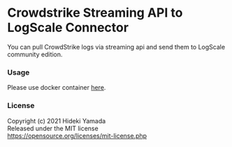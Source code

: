 # Crowdstrike Streaming API to LogScale Connector

You can pull CrowdStrike logs via streaming api and send them to LogScale community edition.

### Usage
Please use docker container [here](https://hub.docker.com/r/prex55/cs-stream-logscale-connector).

### License
Copyright (c) 2021 Hideki Yamada  
Released under the MIT license  
https://opensource.org/licenses/mit-license.php